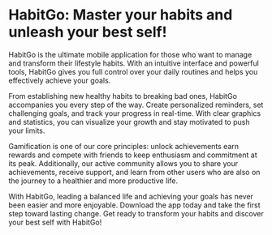 # HabitGo: Master your habits and unleash your best self!

HabitGo is the ultimate mobile application for those who want to manage and transform their lifestyle habits.
With an intuitive interface and powerful tools, HabitGo gives you full control over your daily routines and helps you effectively achieve your goals.

From establishing new healthy habits to breaking bad ones, HabitGo accompanies you every step of the way.
Create personalized reminders, set challenging goals, and track your progress in real-time.
With clear graphics and statistics, you can visualize your growth and stay motivated to push your limits.

Gamification is one of our core principles: unlock achievements earn rewards and compete with friends to keep enthusiasm and commitment at its peak.
Additionally, our active community allows you to share your achievements, receive support, and learn from other users who are also on the journey to a healthier and more productive life.

With HabitGo, leading a balanced life and achieving your goals has never been easier and more enjoyable.
Download the app today and take the first step toward lasting change. Get ready to transform your habits and discover your best self with HabitGo!
